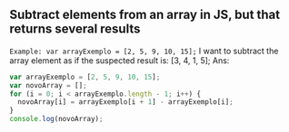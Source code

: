 ## Subtract elements from an array in JS, but that returns several results

`Example: var arrayExemplo = [2, 5, 9, 10, 15];`
I want to subtract the array element as if the suspected result is: [3, 4, 1, 5];
Ans:

```js
var arrayExemplo = [2, 5, 9, 10, 15];
var novoArray = [];
for (i = 0; i < arrayExemplo.length - 1; i++) {
  novoArray[i] = arrayExemplo[i + 1] - arrayExemplo[i];
}
console.log(novoArray);
```
